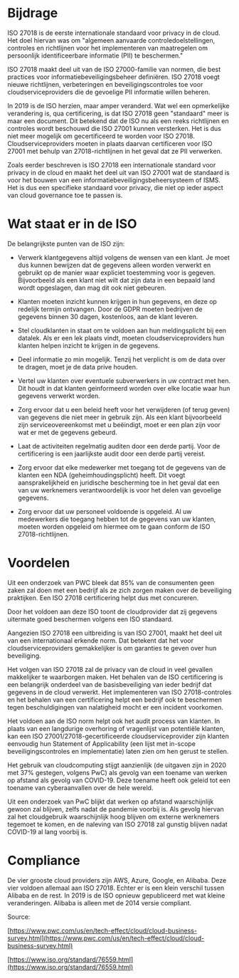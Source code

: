 # Bijdrage

ISO 27018 is de eerste internationale standaard voor privacy in de cloud. Het doel hiervan was om &quot;algemeen aanvaarde controledoelstellingen, controles en richtlijnen voor het implementeren van maatregelen om persoonlijk identificeerbare informatie (PII) te beschermen.&quot;

ISO 27018 maakt deel uit van de ISO 27000-familie van normen, die best practices voor informatiebeveiligingsbeheer definiëren. ISO 27018 voegt nieuwe richtlijnen, verbeteringen en beveiligingscontroles toe voor cloudserviceproviders die de gevoelige PII informatie willen beheren.

In 2019 is de ISO herzien, maar amper veranderd. Wat wel een opmerkelijke verandering is, qua certificering, is dat ISO 27018 geen &quot;standaard&quot; meer is maar een document. Dit betekend dat de ISO nu als een reeks richtlijnen en controles wordt beschouwd die ISO 27001 kunnen versterken. Het is dus niet meer mogelijk om gecertificeerd te worden voor ISO 27018. Cloudserviceproviders moeten in plaats daarvan certificeren voor ISO 27001 met behulp van 27018-richtlijnen in het geval dat ze PII verwerken.

Zoals eerder beschreven is ISO 27018 een internationale standard voor privacy in de cloud en maakt het deel uit van ISO 27001 wat de standaard is voor het bouwen van een informatiebeveiligingsbeheersysteem of ISMS. Het is dus een specifieke standaard voor privacy, die niet op ieder aspect van cloud governance toe te passen is.

# Wat staat er in de ISO

De belangrijkste punten van de ISO zijn:

- Verwerk klantgegevens altijd volgens de wensen van een klant. Je moet dus kunnen bewijzen dat de gegevens alleen worden verwerkt en gebruikt op de manier waar expliciet toestemming voor is gegeven. Bijvoorbeeld als een klant niet wilt dat zijn data in een bepaald land wordt opgeslagen, dan mag dit ook niet gebeuren.

- Klanten moeten inzicht kunnen krijgen in hun gegevens, en deze op redelijk termijn ontvangen. Door de GDPR moeten bedrijven de gegevens binnen 30 dagen, kostenloos, aan de klant leveren.

- Stel cloudklanten in staat om te voldoen aan hun meldingsplicht bij een datalek. Als er een lek plaats vindt, moeten cloudserviceproviders hun klanten helpen inzicht te krijgen in de gegevens.

- Deel informatie zo min mogelijk. Tenzij het verplicht is om de data over te dragen, moet je de data prive houden.

- Vertel uw klanten over eventuele subverwerkers in uw contract met hen. Dit houdt in dat klanten geinformeerd worden over elke locatie waar hun gegevens verwerkt worden.

- Zorg ervoor dat u een beleid heeft voor het verwijderen (of terug geven) van gegevens die niet meer in gebruik zijn. Als een klant bijvoorbeeld zijn serviceovereenkomst met u beëindigt, moet er een plan zijn voor wat er met de gegevens gebeurd.

- Laat de activiteiten regelmatig auditen door een derde partij. Voor de certificering is een jaarlijkste audit door een derde partij vereist.

- Zorg ervoor dat elke medewerker met toegang tot de gegevens van de klanten een NDA (geheimhoudingsplicht) heeft. Dit voegt aansprakelijkheid en juridische bescherming toe in het geval dat een van uw werknemers verantwoordelijk is voor het delen van gevoelige gegevens.

- Zorg ervoor dat uw personeel voldoende is opgeleid. Al uw medewerkers die toegang hebben tot de gegevens van uw klanten, moeten worden opgeleid om hiermee om te gaan conform de ISO 27018-richtlijnen.

# Voordelen

Uit een onderzoek van PWC bleek dat 85% van de consumenten geen zaken zal doen met een bedrijf als ze zich zorgen maken over de beveiliging praktijken. Een ISO 27018 certificering helpt dus met concureren.

Door het voldoen aan deze ISO toont de cloudprovider dat zij gegevens uitermate goed beschermen volgens een ISO standaard.

Aangezien ISO 27018 een uitbreiding is van ISO 27001, maakt het deel uit van een internationaal erkende norm. Dat betekent dat het voor cloudserviceproviders gemakkelijker is om garanties te geven over hun beveiliging.

Het volgen van ISO 27018 zal de privacy van de cloud in veel gevallen makkelijker te waarborgen maken. Het behalen van de ISO certificering is een belangrijk onderdeel van de basisbeveiliging van ieder bedrijf dat gegevens in de cloud verwerkt. Het implementeren van ISO 27018-controles en het behalen van een certificering helpt een ​​bedrijf ook te beschermen tegen beschuldigingen van nalatigheid mocht er een incident voorkomen.

Het voldoen aan de ISO norm helpt ook het audit process van klanten. In plaats van een langdurige overhoring of vragenlijst van potentiële klanten, kan een ISO 27001/27018-gecertificeerde cloudserviceprovider zijn klanten eenvoudig hun Statement of Applicability (een lijst met in-scope beveiligingscontroles en implementatie) laten zien om hen gerust te stellen.

Het gebruik van cloudcomputing stijgt aanzienlijk (de uitgaven zijn in 2020 met 37% gestegen, volgens PwC) als gevolg van een toename van werken op afstand als gevolg van COVID-19. Deze toename heeft ook geleid tot een toename van cyberaanvallen over de hele wereld.

Uit een onderzoek van PwC blijkt dat werken op afstand waarschijnlijk gewoon zal blijven, zelfs nadat de pandemie voorbij is. Als gevolg hiervan zal het cloudgebruik waarschijnlijk hoog blijven om externe werknemers tegemoet te komen, en de naleving van ISO 27018 zal gunstig blijven nadat COVID-19 al lang voorbij is.

# Compliance

De vier grooste cloud providers zijn AWS, Azure, Google, en Alibaba. Deze vier voldoen allemaal aan ISO 27018. Echter er is een klein verschil tussen Alibaba en de rest. In 2019 is de ISO opnieuw gepubliceerd met wat kleine veranderingen. Alibaba is alleen met de 2014 versie compliant.

Source:

[https://www.pwc.com/us/en/tech-effect/cloud/cloud-business-survey.html](https://www.pwc.com/us/en/tech-effect/cloud/cloud-business-survey.html)

[https://www.iso.org/standard/76559.html](https://www.iso.org/standard/76559.html)
